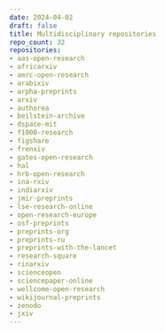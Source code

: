 ```yaml
---
date: 2024-04-02
draft: false
title: Multidisciplinary repositories
repo_count: 32
repositories:
- aas-open-research
- africarxiv
- amrc-open-research
- arabixiv
- arpha-preprints
- arxiv
- authorea
- beilstein-archive
- dspace-mit
- f1000-research
- figshare
- frenxiv
- gates-open-research
- hal
- hrb-open-research
- ina-rxiv
- indiarxiv
- jmir-preprints
- lse-research-online
- open-research-europe
- osf-preprints
- preprints-org
- preprints-ru
- preprints-with-the-lancet
- research-square
- rinarxiv
- scienceopen
- sciencepaper-online
- wellcome-open-research
- wikijournal-preprints
- zenodo
- jxiv
---
```



